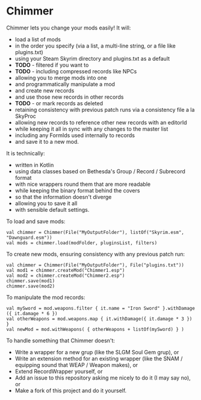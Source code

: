 # Chimmer

Chimmer lets you change your mods easily! It will:

- load a list of mods
- in the order you specify (via a list, a multi-line string, or a file like plugins.txt)
- using your Steam Skyrim directory and plugins.txt as a default
- **TODO** - filtered if you want to
- **TODO** - including compressed records like NPCs
- allowing you to merge mods into one
- and programmatically manipulate a mod
- and create new records
- and use those new records in other records
- **TODO** - or mark records as deleted
- retaining consistency with previous patch runs via a consistency file a la SkyProc
- allowing new records to reference other new records with an editorId
- while keeping it all in sync with any changes to the master list
- including any FormIds used internally to records
- and save it to a new mod.

It is technically:

- written in Kotlin
- using data classes based on Bethesda's Group / Record / Subrecord format
- with nice wrappers round them that are more readable
- while keeping the binary format behind the covers
- so that the information doesn't diverge
- allowing you to save it all
- with sensible default settings.

To load and save mods:

    val chimmer = Chimmer(File("MyOutputFolder"), listOf("Skyrim.esm", "Dawnguard.esm"))
    val mods = chimmer.load(modFolder, pluginsList, filters)

To create new mods, ensuring consistency with any previous patch run:

    val chimmer = Chimmer(File("MyOutputFolder"), File("plugins.txt"))
    val mod1 = chimmer.createMod("Chimmer1.esp")
    val mod2 = chimmer.createMod("Chimmer2.esp")
    chimmer.save(mod1)
    chimmer.save(mod2)

To manipulate the mod records:

    val mySword = mod.weapons.filter { it.name = "Iron Sword" }.withDamage ({ it.damage * 6 })
    val otherWeapons = mod.weapons.map { it.withDamage({ it.damage * 3 }) }
    val newMod = mod.withWeapons( { otherWeapons + listOf(mySword) } )

To handle something that Chimmer doesn't:

- Write a wrapper for a new grup (like the SLGM Soul Gem grup), or
- Write an extension method for an existing wrapper (like the SNAM / equipping sound that WEAP / Weapon makes), or
- Extend RecordWrapper yourself, or
- Add an issue to this repository asking me nicely to do it (I may say no), or
- Make a fork of this project and do it yourself.



